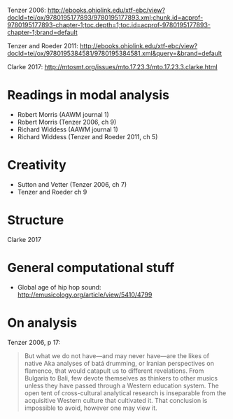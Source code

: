 Tenzer 2006: http://ebooks.ohiolink.edu/xtf-ebc/view?docId=tei/ox/9780195177893/9780195177893.xml;chunk.id=acprof-9780195177893-chapter-1;toc.depth=1;toc.id=acprof-9780195177893-chapter-1;brand=default

Tenzer and Roeder 2011: http://ebooks.ohiolink.edu/xtf-ebc/view?docId=tei/ox/9780195384581/9780195384581.xml&query=&brand=default

Clarke 2017: http://mtosmt.org/issues/mto.17.23.3/mto.17.23.3.clarke.html

# Readings in modal analysis

* Robert Morris (AAWM journal 1)
* Robert Morris (Tenzer 2006, ch 9)
* Richard Widdess (AAWM journal 1)
* Richard Widdess (Tenzer and Roeder 2011, ch 5)

# Creativity

* Sutton and Vetter (Tenzer 2006, ch 7)
* Tenzer and Roeder ch 9

# Structure

Clarke 2017

# General computational stuff

* Global age of hip hop sound: http://emusicology.org/article/view/5410/4799

# On analysis

Tenzer 2006, p 17:

> But what we do not have—and may never have—are the likes of native Aka analyses of batá drumming, or Iranian perspectives on flamenco, that would catapult us to different revelations. From Bulgaria to Bali, few devote themselves as thinkers to other musics unless they have passed through a Western education system. The open tent of cross-cultural analytical research is inseparable from the acquisitive Western culture that cultivated it. That conclusion is impossible to avoid, however one may view it.
